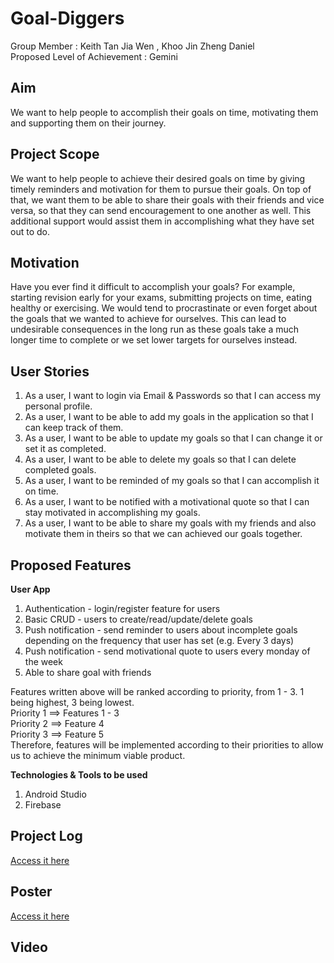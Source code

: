 # Goal-Diggers
Group Member : Keith Tan Jia Wen , Khoo Jin Zheng Daniel    
Proposed Level of Achievement : Gemini

## Aim
We want to help people to accomplish their goals on time, motivating them and supporting them on their journey.

## Project Scope
We want to help people to achieve their desired goals on time by giving timely reminders and motivation for them to pursue their goals. On top of that, we want them to be able to share their goals with their friends and vice versa, so that they can send encouragement to one another as well. This additional support would assist them in accomplishing what they have set out to do.

## Motivation
Have you ever find it difficult to accomplish your goals? For example, starting revision early for your exams, submitting projects on time, eating healthy or exercising. We would tend to procrastinate or even forget about the goals that we wanted to achieve for ourselves. This can lead to undesirable consequences in the long run as these goals take a much longer time to complete or we set lower targets for ourselves instead.

## User Stories
1) As a user, I want to login via Email & Passwords so that I can access my personal profile. 
2) As a user, I want to be able to add my goals in the application so that I can keep track of them.
3) As a user, I want to be able to update my goals so that I can change it or set it as completed. 
4) As a user, I want to be able to delete my goals so that I can delete completed goals.
5) As a user, I want to be reminded of my goals so that I can accomplish it on time.
6) As a user, I want to be notified with a motivational quote so that I can stay motivated in accomplishing my goals.
7) As a user, I want to be able to share my goals with my friends and also motivate them in theirs so that we can achieved our goals together.

## Proposed Features
**User App**
1) Authentication - login/register feature for users 
2) Basic CRUD - users to create/read/update/delete goals
3) Push notification - send reminder to users about incomplete goals depending on the frequency that user has set (e.g. Every 3 days) 
4) Push notification - send motivational quote to users every monday of the week 
5) Able to share goal with friends

Features written above will be ranked according to priority, from 1 - 3. 1 being highest, 3 being lowest.   
Priority 1 ==> Features 1 - 3   
Priority 2 ==> Feature 4    
Priority 3 ==> Feature 5    
Therefore, features will be implemented according to their priorities to allow us to achieve the minimum viable product.    

**Technologies & Tools to be used**
1) Android Studio 
2) Firebase 

## Project Log  
[Access it here](https://docs.google.com/spreadsheets/d/1627yw5_XkMy7Iwnjxbx3gzkLc4e0jlNZPGXV5smlsdI/edit?usp=sharing)

## Poster
[Access it here](https://drive.google.com/file/d/1QzX9UBhvEgfZ6lSxoRm_jCgvJX2uBxS3/view?usp=sharing)

## Video
